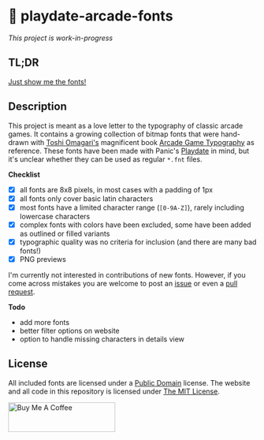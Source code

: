 # 👾 playdate-arcade-fonts

*This project is work-in-progress*

## TL;DR

[Just show me the fonts!](https://idleberg.github.io/playdate-arcade-fonts)
## Description

This project is meant as a love letter to the typography of classic arcade games. It contains a growing collection of bitmap fonts that were hand-drawn with [Toshi Omagari's](https://twitter.com/tosche_e) magnificent book [Arcade Game Typography](https://readonlymemory.vg/shop/book/arcade-game-typography/) as reference. These fonts have been made with Panic's [Playdate](https://play.date/) in mind, but it's unclear whether they can be used as regular `*.fnt` files.


**Checklist**

- [x] all fonts are 8x8 pixels, in most cases with a padding of 1px
- [x] all fonts only cover basic latin characters
- [x] most fonts have a limited character range (`[0-9A-Z]`), rarely including lowercase characters
- [x] complex fonts with colors have been excluded, some have been added as outlined or filled variants
- [x] typographic quality was no criteria for inclusion (and there are many bad fonts!)
- [x] PNG previews

I'm currently not interested in contributions of new fonts. However, if you come across mistakes you are welcome to post an [issue](https://github.com/idleberg/playdate-arcade-fonts/issues) or even a [pull request](https://github.com/idleberg/playdate-arcade-fonts/pulls).

**Todo**

- add more fonts
- better filter options on website
- option to handle missing characters in details view

## License

All included fonts are licensed under a [Public Domain](https://creativecommons.org/publicdomain/zero/1.0/) license. The website and all code in this repository is licensed under [The MIT License](https://opensource.org/licenses/MIT).

<a href="https://www.buymeacoffee.com/idleberg" target="_blank"><img src="https://cdn.buymeacoffee.com/buttons/v2/default-yellow.png" alt="Buy Me A Coffee" style="height: 60px !important;width: 217px !important;" ></a>
